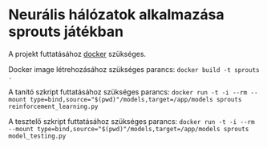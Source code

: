 # Neurális hálózatok alkalmazása sprouts játékban

A projekt futtatásához [docker](https://docs.docker.com/get-docker/) szükséges.

Docker image létrehozásához szükséges parancs:
`docker build -t sprouts .`

A tanító szkript futtatásához szükséges parancs:
`docker run -t -i --rm --mount type=bind,source="$(pwd)"/models,target=/app/models sprouts reinforcement_learning.py`

A tesztelő szkript futtatásához szükséges parancs:
`docker run -t -i --rm --mount type=bind,source="$(pwd)"/models,target=/app/models sprouts model_testing.py`
